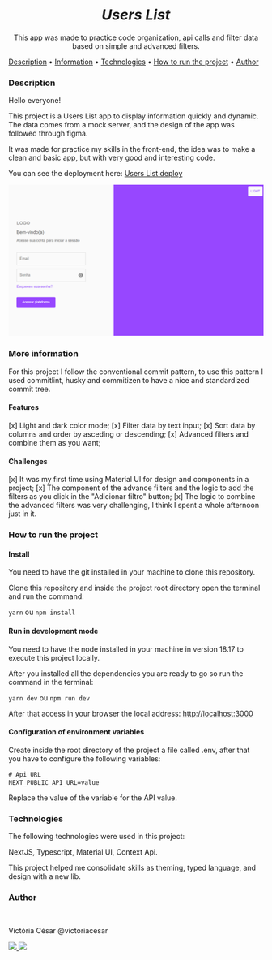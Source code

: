 <h1 align="center"><em>Users List</em></h1>
<p align="center">This app was made to practice code organization, api calls and filter data based on simple and advanced filters.</p>

<p align="left">
 <a href="#description">Description</a> • 
  <a href="#more-information">Information</a> • 
 <a href="#technologies">Technologies</a> • 
  <a href="#how-to-run-the-project">How to run the project</a> • 
 <a href="#author">Author</a>
</p>

### Description

<p>Hello everyone!</p>
<p>This project is a Users List app to display information quickly and dynamic. The data comes from a mock server, and the design of the app was followed through figma.<p>
<p>It was made for practice my skills in the front-end, the idea was to make a clean and basic app, but with very good and interesting code.</p>

<p>You can see the deployment here: <a href="https://users-list-mocha.vercel.app/">Users List deploy</a></p>

<img src="./src/assets/users-list-example.png"></img>

### More information

For this project I follow the conventional commit pattern, to use this pattern I used commitlint, husky and commitizen to have a nice and standardized commit tree.

#### Features

[x] Light and dark color mode;
[x] Filter data by text input;
[x] Sort data by columns and order by asceding or descending;
[x] Advanced filters and combine them as you want;

#### Challenges

[x] It was my first time using Material UI for design and components in a project;
[x] The component of the advance filters and the logic to add the filters as you click in the "Adicionar filtro" button;
[x] The logic to combine the advanced filters was very challenging, I think I spent a whole afternoon just in it.

### How to run the project

#### Install

You need to have the git installed in your machine to clone this repository.

Clone this repository and inside the project root directory open the terminal and run the command:

`yarn` ou `npm install`

#### Run in development mode

You need to have the node installed in your machine in version 18.17 to execute this project locally.

After you installed all the dependencies you are ready to go so run the command in the terminal:

`yarn dev` ou `npm run dev`

After that access in your browser the local address: <a href="http://localhost:3000">http://localhost:3000</a>

#### Configuration of environment variables

Create inside the root directory of the project a file called .env, after that you have to configure the following variables:

```
# Api URL
NEXT_PUBLIC_API_URL=value
```

Replace the value of the variable for the API value.

### Technologies

The following technologies were used in this project:

NextJS, Typescript, Material UI, Context Api.

This project helped me consolidate skills as theming, typed language, and design with a new lib.

### Author

<a href="https://github.com/victoriacesar" rel="nofollow">
 <img src="https://avatars.githubusercontent.com/u/52262828?v=4" width="100px;" alt="" style="max-width:100%;">
 <br>
</a>
<p>Victória César @victoriacesar</p>
<a href="mailto:victoriacesaras@gmail.com">
  <img src="https://img.shields.io/badge/Gmail-D14836?style=for-the-badge&logo=gmail&logoColor=white&link=mailto:victoriacesaras@gmail.com" />
</a><a href="https://github.com/victoriacesar">
  <img src="https://img.shields.io/badge/GitHub-100000?style=for-the-badge&logo=github&logoColor=white&link=https://github.com/victoriacesar"/>
<a>
